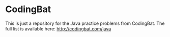 CodingBat
=========

This is just a repository for the Java practice problems from CodingBat. The full list is available here: http://codingbat.com/java
